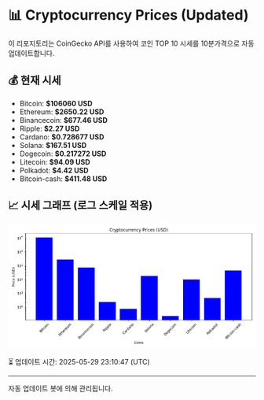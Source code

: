 
# 📊 Cryptocurrency Prices (Updated)

이 리포지토리는 CoinGecko API를 사용하여 코인 TOP 10 시세를 10분가격으로 자동 업데이트합니다.

## 💰 현재 시세
- Bitcoin: **$106060 USD**
- Ethereum: **$2650.22 USD**
- Binancecoin: **$677.46 USD**
- Ripple: **$2.27 USD**
- Cardano: **$0.728677 USD**
- Solana: **$167.51 USD**
- Dogecoin: **$0.217272 USD**
- Litecoin: **$94.09 USD**
- Polkadot: **$4.42 USD**
- Bitcoin-cash: **$411.48 USD**

## 📈 시세 그래프 (로그 스케일 적용)
![Crypto Prices](crypto_prices.png)

⏳ 업데이트 시간: 2025-05-29 23:10:47 (UTC)

---
자동 업데이트 봇에 의해 관리됩니다.
